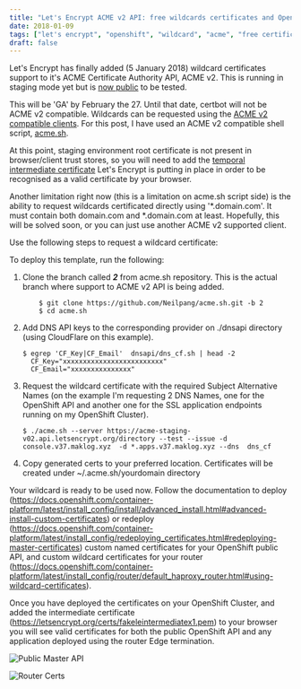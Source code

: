 ```yaml
---
title: "Let's Encrypt ACME v2 API: free wildcards certificates and OpenShift"
date: 2018-01-09
tags: ["let's encrypt", "openshift", "wildcard", "acme", "free certificates", "letsencrypt"]
draft: false
---
```

Let's Encrypt has finally added (5 January 2018) wildcard certificates support to it's ACME Certificate Authority API, ACME v2. This is running in staging mode yet but is [now public](https://acme-staging-v02.api.letsencrypt.org/directory) to be tested.

This will be 'GA' by February the 27. Until that date, certbot will not be ACME v2 compatible. Wildcards can be requested using the [ACME v2 compatible clients](https://letsencrypt.org/docs/client-options/). For this post, I have used an ACME v2 compatible shell script, [acme.sh](https://github.com/Neilpang/acme.sh).

At this point, staging environment root certificate is not present in browser/client trust stores, so you will need to add the [temporal intermediate certificate](https://letsencrypt.org/certs/fakeleintermediatex1.pem) Let's Encrypt is putting in place in order to be recognised as a valid certificate by your browser.

Another limitation right now (this is a limitation on acme.sh script side) is the ability to request wildcards certificated directly using '*.domain.com'. It must contain both domain.com and *.domain.com at least. Hopefully, this will be solved soon, or you can just use another ACME v2 supported client.

Use the following steps to request a wildcard certificate:

To deploy this template, run the following:

1. Clone the branch called **_2_** from acme.sh repository. This is the actual branch where support to ACME v2 API is being added.

	```shell
		$ git clone https://github.com/Neilpang/acme.sh.git -b 2
  		$ cd acme.sh
	```

2. Add DNS API keys to the corresponding provider on ./dnsapi directory (using CloudFlare on this example).

	```shell
	$ egrep 'CF_Key|CF_Email'  dnsapi/dns_cf.sh | head -2
	  CF_Key="xxxxxxxxxxxxxxxxxxxxxxxxx"
	  CF_Email="xxxxxxxxxxxxxxx"
	```

3. Request the wildcard certificate with the required Subject Alternative Names (on the example I'm requesting 2 DNS Names, one for the OpenShift API and another one for the SSL application endpoints running on my OpenShift Cluster).

	```shell
	$ ./acme.sh --server https://acme-staging-v02.api.letsencrypt.org/directory --test --issue -d console.v37.maklog.xyz  -d *.apps.v37.maklog.xyz --dns  dns_cf
	```
4. Copy generated certs to your preferred location. Certificates will be created under ~/.acme.sh/yourdomain directory

Your wildcard is ready to be used now. Follow the documentation to deploy (https://docs.openshift.com/container-platform/latest/install_config/install/advanced_install.html#advanced-install-custom-certificates) or redeploy (https://docs.openshift.com/container-platform/latest/install_config/redeploying_certificates.html#redeploying-master-certificates) custom named certificates for your OpenShift public API, and custom wildcard certificates for your router (https://docs.openshift.com/container-platform/latest/install_config/router/default_haproxy_router.html#using-wildcard-certificates).

Once you have deployed the certificates on your OpenShift Cluster, and added the intermediate certificate (https://letsencrypt.org/certs/fakeleintermediatex1.pem) to your browser you will see valid certificates for both the public OpenShift API and any application deployed using the router Edge termination.


![Public Master API](/img/ssl01.png "Public Master API")

![Router Certs](/img/ssl02.png "Jenkins Edge Termination")
